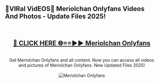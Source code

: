 <h2>🔴VIRal VidEOS🔴 Meriolchan Onlyfans Videos And Photos - Update Files 2025!</h2>
<br>
<div align="center">
<h2><a href="https://virallinks.top/odZfE0" rel="nofollow">🔴 CLICK HERE 🌐==►► Meriolchan Onlyfans</a></h2>
<br>
Get Meriolchan Onlyfans and all content. Now you can access all videos and pictures of Meriolchan Onlyfans. New Updated Files 2025!
<br>
<br>
<a href="https://virallinks.top/odZfE0" rel="nofollow" data-target="animated-image.originalLink"><img src="https://i.imgur.com/dJHk4Zq.gif)" alt="Meriolchan Onlyfans" style="max-width: 100%; display: inline-block;" data-target="animated-image.originalImage"></a>
</div>
<br>
